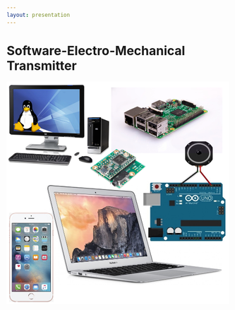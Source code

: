 ```yaml
---
layout: presentation
---
```


# [](#header-1) Software-Electro-Mechanical Transmitter

[![](assets/img/software-electro-mechanical.png)](teensy-transmitter)
